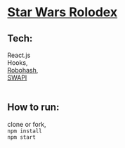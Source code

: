 # [Star Wars Rolodex](https://sw-rolodex-4ce4e.web.app/)
## Tech:
 React.js<br>
 Hooks,<br>
[Robohash](https://robohash.org/),<br>
[SWAPI](https://swapi.dev/)
<br><br>
## How to run:
clone or fork,<br>
```npm install```<br>
```npm start```
